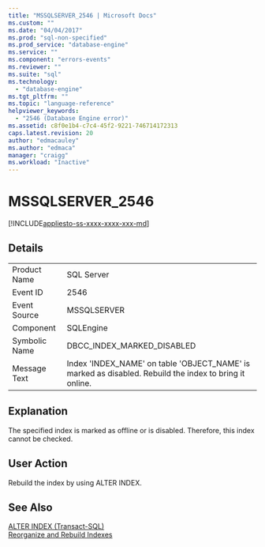 ```yaml
---
title: "MSSQLSERVER_2546 | Microsoft Docs"
ms.custom: ""
ms.date: "04/04/2017"
ms.prod: "sql-non-specified"
ms.prod_service: "database-engine"
ms.service: ""
ms.component: "errors-events"
ms.reviewer: ""
ms.suite: "sql"
ms.technology: 
  - "database-engine"
ms.tgt_pltfrm: ""
ms.topic: "language-reference"
helpviewer_keywords: 
  - "2546 (Database Engine error)"
ms.assetid: c8f0e1b4-c7c4-45f2-9221-746714172313
caps.latest.revision: 20
author: "edmacauley"
ms.author: "edmaca"
manager: "craigg"
ms.workload: "Inactive"
---
```

# MSSQLSERVER_2546
[!INCLUDE[appliesto-ss-xxxx-xxxx-xxx-md](../../includes/appliesto-ss-xxxx-xxxx-xxx-md.md)]
  
## Details  
  
|||  
|-|-|  
|Product Name|SQL Server|  
|Event ID|2546|  
|Event Source|MSSQLSERVER|  
|Component|SQLEngine|  
|Symbolic Name|DBCC_INDEX_MARKED_DISABLED|  
|Message Text|Index 'INDEX_NAME' on table 'OBJECT_NAME' is marked as disabled. Rebuild the index to bring it online.|  
  
## Explanation  
The specified index is marked as offline or is disabled. Therefore, this index cannot be checked.  
  
## User Action  
Rebuild the index by using ALTER INDEX.  
  
## See Also  
[ALTER INDEX &#40;Transact-SQL&#41;](~/t-sql/statements/alter-index-transact-sql.md)  
[Reorganize and Rebuild Indexes](~/relational-databases/indexes/reorganize-and-rebuild-indexes.md)  
  
